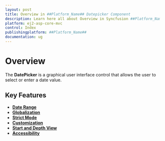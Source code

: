```yaml
---
layout: post
title: Overview in ##Platform_Name## Datepicker Component
description: Learn here all about Overview in Syncfusion ##Platform_Name## Datepicker component and more.
platform: ej2-asp-core-mvc
control: Index
publishingplatform: ##Platform_Name##
documentation: ug
---
```


# Overview

The **DatePicker** is a graphical user interface control that allows the user to select
or enter a date value.

## Key Features

* **[Date Range](/datepicker/date-range/)**
* **[Globalization](/datepicker/globalization/)**
* **[Strict Mode](/datepicker/strict-mode/)**
* **[Customization](/datepicker/customization/)**
* **[Start and Depth View](/datepicker/view/)**
* **[Accessibility](/datepicker/accessibility/)**